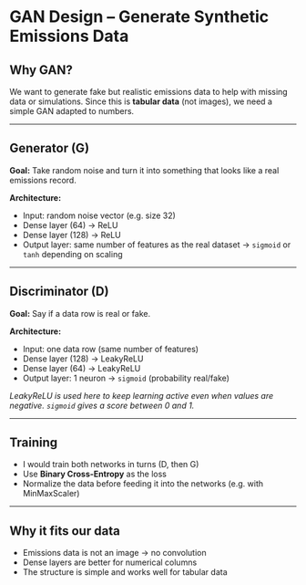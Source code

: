 # GAN Design – Generate Synthetic Emissions Data

## Why GAN?

We want to generate fake but realistic emissions data to help with missing data or simulations.
Since this is **tabular data** (not images), we need a simple GAN adapted to numbers.

---

## Generator (G)

**Goal:** Take random noise and turn it into something that looks like a real emissions record.

**Architecture:**

- Input: random noise vector (e.g. size 32)
- Dense layer (64) → ReLU
- Dense layer (128) → ReLU
- Output layer: same number of features as the real dataset → `sigmoid` or `tanh` depending on scaling


---

## Discriminator (D)

**Goal:** Say if a data row is real or fake.

**Architecture:**

- Input: one data row (same number of features)
- Dense layer (128) → LeakyReLU
- Dense layer (64) → LeakyReLU
- Output layer: 1 neuron → `sigmoid` (probability real/fake)

*LeakyReLU is used here to keep learning active even when values are negative. `sigmoid` gives a score between 0 and 1.*

---

## Training

- I would train both networks in turns (D, then G)
- Use **Binary Cross-Entropy** as the loss
- Normalize the data before feeding it into the networks (e.g. with MinMaxScaler)

---

## Why it fits our data

- Emissions data is not an image → no convolution
- Dense layers are better for numerical columns
- The structure is simple and works well for tabular data


